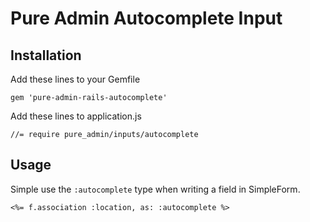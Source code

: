 # Pure Admin Autocomplete Input

## Installation

Add these lines to your Gemfile

```
gem 'pure-admin-rails-autocomplete'
```

Add these lines to application.js

```
//= require pure_admin/inputs/autocomplete
```

## Usage
Simple use the `:autocomplete` type when writing a field in SimpleForm.

```erb
<%= f.association :location, as: :autocomplete %>
```
